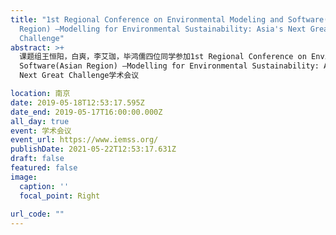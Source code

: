 ```yaml
---
title: "1st Regional Conference on Environmental Modeling and Software(Asian
  Region) —Modelling for Environmental Sustainability: Asia's Next Great
  Challenge"
abstract: >+
  课题组王恒阳，白爽，李艾珈，毕鸿儒四位同学参加1st Regional Conference on Environmental Modeling and
  Software(Asian Region) —Modelling for Environmental Sustainability: Asia's
  Next Great Challenge学术会议

location: 南京
date: 2019-05-18T12:53:17.595Z
date_end: 2019-05-17T16:00:00.000Z
all_day: true
event: 学术会议
event_url: https://www.iemss.org/
publishDate: 2021-05-22T12:53:17.631Z
draft: false
featured: false
image:
  caption: ''
  focal_point: Right
  
url_code: ""
---
```

